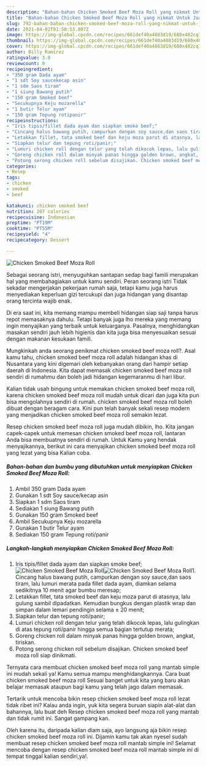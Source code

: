 ```yaml
---
description: "Bahan-bahan Chicken Smoked Beef Moza Roll yang nikmat Untuk Jualan"
title: "Bahan-bahan Chicken Smoked Beef Moza Roll yang nikmat Untuk Jualan"
slug: 792-bahan-bahan-chicken-smoked-beef-moza-roll-yang-nikmat-untuk-jualan
date: 2021-04-02T01:58:53.807Z
image: https://img-global.cpcdn.com/recipes/661def40a4883d19/680x482cq70/chicken-smoked-beef-moza-roll-foto-resep-utama.jpg
thumbnail: https://img-global.cpcdn.com/recipes/661def40a4883d19/680x482cq70/chicken-smoked-beef-moza-roll-foto-resep-utama.jpg
cover: https://img-global.cpcdn.com/recipes/661def40a4883d19/680x482cq70/chicken-smoked-beef-moza-roll-foto-resep-utama.jpg
author: Billy Ramirez
ratingvalue: 3.8
reviewcount: 9
recipeingredient:
- "350 gram Dada ayam"
- "1 sdt Soy saucekecap asin"
- "1 sdm Saos tiram"
- "1 siung Bawang putih"
- "150 gram Smoked beef"
- "Secukupnya Keju mozarella"
- "1 butir Telur ayam"
- "150 gram Tepung rotipanir"
recipeinstructions:
- "Iris tipis/fillet dada ayam dan siapkan smoke beef;"
- "Cincang halus bawang putih, campurkan dengan soy sauce,dan saos tiram, lalu lumuri merata pada fillet dada ayam, diamkan selama sedikitnya 10 menit agar bumbu meresap;"
- "Letakkan fillet, tata smoked beef dan keju moza parut di atasnya, lalu gulung sambil dipadatkan. Kemudian bungkus dengan plastik wrap dan simpan dalam lemari pendingin selama ± 20 menit;"
- "Siapkan telur dan tepung roti/panir;"
- "Lumuri chicken roll dengan telur yang telah dikocok lepas, lalu gulingkan di atas tepung roti/panir hingga semua bagian tertutup merata;"
- "Goreng chicken roll dalam minyak panas hingga golden brown, angkat, tiriskan."
- "Potong serong chicken roll sebelum disajikan. Chicken smoked beef moza roll siap dinikmati."
categories:
- Resep
tags:
- chicken
- smoked
- beef

katakunci: chicken smoked beef 
nutrition: 207 calories
recipecuisine: Indonesian
preptime: "PT19M"
cooktime: "PT55M"
recipeyield: "4"
recipecategory: Dessert

---
```



![Chicken Smoked Beef Moza Roll](https://img-global.cpcdn.com/recipes/661def40a4883d19/680x482cq70/chicken-smoked-beef-moza-roll-foto-resep-utama.jpg)

Sebagai seorang istri, menyuguhkan santapan sedap bagi famili merupakan hal yang membahagiakan untuk kamu sendiri. Peran seorang istri Tidak sekadar mengerjakan pekerjaan rumah saja, tetapi kamu juga harus menyediakan keperluan gizi tercukupi dan juga hidangan yang disantap orang tercinta wajib enak.

Di era  saat ini, kita memang mampu membeli hidangan siap saji tanpa harus repot memasaknya dahulu. Tetapi banyak juga lho mereka yang memang ingin menyajikan yang terbaik untuk keluarganya. Pasalnya, menghidangkan masakan sendiri jauh lebih higienis dan kita juga bisa menyesuaikan sesuai dengan makanan kesukaan famili. 



Mungkinkah anda seorang penikmat chicken smoked beef moza roll?. Asal kamu tahu, chicken smoked beef moza roll adalah hidangan khas di Nusantara yang kini digemari oleh kebanyakan orang dari hampir setiap daerah di Indonesia. Kita dapat memasak chicken smoked beef moza roll sendiri di rumahmu dan boleh jadi hidangan kegemaranmu di hari libur.

Kalian tidak usah bingung untuk memakan chicken smoked beef moza roll, karena chicken smoked beef moza roll mudah untuk dicari dan juga kita pun bisa mengolahnya sendiri di rumah. chicken smoked beef moza roll boleh dibuat dengan beragam cara. Kini pun telah banyak sekali resep modern yang menjadikan chicken smoked beef moza roll semakin lezat.

Resep chicken smoked beef moza roll juga mudah dibikin, lho. Kita jangan capek-capek untuk memesan chicken smoked beef moza roll, lantaran Anda bisa membuatnya sendiri di rumah. Untuk Kamu yang hendak menyajikannya, berikut ini cara menyajikan chicken smoked beef moza roll yang lezat yang bisa Kalian coba.

<!--inarticleads1-->

##### Bahan-bahan dan bumbu yang dibutuhkan untuk menyiapkan Chicken Smoked Beef Moza Roll:

1. Ambil 350 gram Dada ayam
1. Gunakan 1 sdt Soy sauce/kecap asin
1. Siapkan 1 sdm Saos tiram
1. Sediakan 1 siung Bawang putih
1. Gunakan 150 gram Smoked beef
1. Ambil Secukupnya Keju mozarella
1. Gunakan 1 butir Telur ayam
1. Sediakan 150 gram Tepung roti/panir




<!--inarticleads2-->

##### Langkah-langkah menyiapkan Chicken Smoked Beef Moza Roll:

1. Iris tipis/fillet dada ayam dan siapkan smoke beef;
<img src="https://img-global.cpcdn.com/steps/5c8b7a22373dee14/160x128cq70/chicken-smoked-beef-moza-roll-langkah-memasak-1-foto.jpg" alt="Chicken Smoked Beef Moza Roll"><img src="https://img-global.cpcdn.com/steps/861ffbb27090c442/160x128cq70/chicken-smoked-beef-moza-roll-langkah-memasak-1-foto.jpg" alt="Chicken Smoked Beef Moza Roll">1. Cincang halus bawang putih, campurkan dengan soy sauce,dan saos tiram, lalu lumuri merata pada fillet dada ayam, diamkan selama sedikitnya 10 menit agar bumbu meresap;
1. Letakkan fillet, tata smoked beef dan keju moza parut di atasnya, lalu gulung sambil dipadatkan. Kemudian bungkus dengan plastik wrap dan simpan dalam lemari pendingin selama ± 20 menit;
1. Siapkan telur dan tepung roti/panir;
1. Lumuri chicken roll dengan telur yang telah dikocok lepas, lalu gulingkan di atas tepung roti/panir hingga semua bagian tertutup merata;
1. Goreng chicken roll dalam minyak panas hingga golden brown, angkat, tiriskan.
1. Potong serong chicken roll sebelum disajikan. Chicken smoked beef moza roll siap dinikmati.




Ternyata cara membuat chicken smoked beef moza roll yang mantab simple ini mudah sekali ya! Kamu semua mampu menghidangkannya. Cara buat chicken smoked beef moza roll Sesuai banget untuk kita yang baru akan belajar memasak ataupun bagi kamu yang telah jago dalam memasak.

Tertarik untuk mencoba bikin resep chicken smoked beef moza roll lezat tidak ribet ini? Kalau anda ingin, yuk kita segera buruan siapin alat-alat dan bahannya, lalu buat deh Resep chicken smoked beef moza roll yang mantab dan tidak rumit ini. Sangat gampang kan. 

Oleh karena itu, daripada kalian diam saja, ayo langsung aja bikin resep chicken smoked beef moza roll ini. Dijamin kamu tak akan nyesel sudah membuat resep chicken smoked beef moza roll mantab simple ini! Selamat mencoba dengan resep chicken smoked beef moza roll mantab simple ini di tempat tinggal kalian sendiri,ya!.

